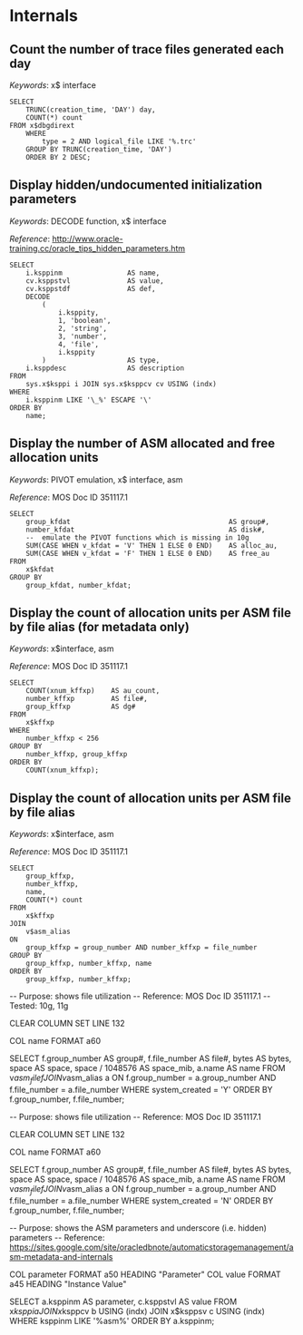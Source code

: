 # Internals

## Count the number of trace files generated each day

*Keywords*: x$ interface

    SELECT
        TRUNC(creation_time, 'DAY') day,
        COUNT(*) count
    FROM x$dbgdirext
        WHERE
            type = 2 AND logical_file LIKE '%.trc'
        GROUP BY TRUNC(creation_time, 'DAY')
        ORDER BY 2 DESC;


## Display hidden/undocumented initialization parameters

*Keywords*: DECODE function, x$ interface

*Reference*: http://www.oracle-training.cc/oracle_tips_hidden_parameters.htm

    SELECT
        i.ksppinm                AS name,
        cv.ksppstvl              AS value,
        cv.ksppstdf              AS def,
        DECODE
            (
                i.ksppity,
                1, 'boolean',
                2, 'string',
                3, 'number',
                4, 'file',
                i.ksppity
            )                    AS type,
        i.ksppdesc               AS description
    FROM
        sys.x$ksppi i JOIN sys.x$ksppcv cv USING (indx)
    WHERE
        i.ksppinm LIKE '\_%' ESCAPE '\'
    ORDER BY
        name;


## Display the number of ASM allocated and free allocation units

*Keywords*: PIVOT emulation, x$ interface, asm

*Reference*: MOS Doc ID 351117.1

    SELECT
        group_kfdat                                       AS group#,
        number_kfdat                                      AS disk#,
        --  emulate the PIVOT functions which is missing in 10g
        SUM(CASE WHEN v_kfdat = 'V' THEN 1 ELSE 0 END)    AS alloc_au,
        SUM(CASE WHEN v_kfdat = 'F' THEN 1 ELSE 0 END)    AS free_au
    FROM
        x$kfdat
    GROUP BY
        group_kfdat, number_kfdat;


## Display the count of allocation units per ASM file by file alias (for metadata only)

*Keywords*: x$interface, asm

*Reference*: MOS Doc ID 351117.1

    SELECT
        COUNT(xnum_kffxp)    AS au_count,
        number_kffxp         AS file#,
        group_kffxp          AS dg#
    FROM
        x$kffxp
    WHERE
        number_kffxp < 256
    GROUP BY
        number_kffxp, group_kffxp
    ORDER BY
        COUNT(xnum_kffxp);


## Display the count of allocation units per ASM file by file alias

*Keywords*: x$interface, asm

*Reference*: MOS Doc ID 351117.1

    SELECT
        group_kffxp,
        number_kffxp,
        name,
        COUNT(*) count
    FROM
        x$kffxp
    JOIN
        v$asm_alias
    ON
        group_kffxp = group_number AND number_kffxp = file_number
    GROUP BY
        group_kffxp, number_kffxp, name
    ORDER BY
        group_kffxp, number_kffxp;


--  Purpose:   shows file utilization
--  Reference: MOS Doc ID 351117.1
--  Tested:    10g, 11g


CLEAR COLUMN
SET LINE 132

COL name FORMAT a60


SELECT
    f.group_number     AS group#,
    f.file_number      AS file#,
    bytes              AS bytes,
    space              AS space,
    space / 1048576    AS space_mib,
    a.name             AS name
FROM
    v$asm_file f JOIN v$asm_alias a
ON
    f.group_number = a.group_number AND f.file_number = a.file_number
WHERE
    system_created = 'Y'
ORDER BY
    f.group_number, f.file_number;


--  Purpose:   shows file utilization
--  Reference: MOS Doc ID 351117.1


CLEAR COLUMN
SET LINE 132

COL name FORMAT a60


SELECT
    f.group_number     AS group#,
    f.file_number      AS file#,
    bytes              AS bytes,
    space              AS space,
    space / 1048576    AS space_mib,
    a.name             AS name
FROM
    v$asm_file f JOIN v$asm_alias a
ON
    f.group_number = a.group_number AND f.file_number = a.file_number
WHERE
    system_created = 'N'
ORDER BY
    f.group_number, f.file_number;


--  Purpose:   shows the ASM parameters and underscore (i.e. hidden) parameters
--  Reference: https://sites.google.com/site/oracledbnote/automaticstoragemanagement/asm-metadata-and-internals

COL parameter FORMAT a50 HEADING "Parameter"
COL value     FORMAT a45 HEADING "Instance Value"


SELECT
    a.ksppinm     AS parameter,
    c.ksppstvl    AS value
FROM
    x$ksppi a
JOIN
    x$ksppcv b USING (indx)
JOIN
    x$ksppsv c USING (indx)
WHERE
    ksppinm LIKE '%asm%'
ORDER BY
    a.ksppinm;


<!-- vim: set fenc=utf-8 spell spl=en ts=4 sw=4 et filetype=markdown : -->
